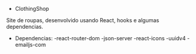 - ClothingShop

Site de roupas, desenvolvido usando React, hooks e algumas dependencias.

- Dependencias:
-react-router-dom
-json-server
-react-icons
-uuidv4
-emailjs-com
